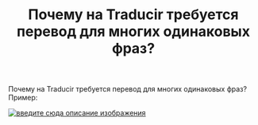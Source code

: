 ﻿---
title: "Почему на Traducir требуется перевод для многих одинаковых фраз?"
se.owner.user_id: 507426
se.owner.display_name: "wchistow"
se.owner.link: "https://ru.meta.stackoverflow.com/users/507426/wchistow"
se.link: "https://ru.meta.stackoverflow.com/questions/12768/%d0%9f%d0%be%d1%87%d0%b5%d0%bc%d1%83-%d0%bd%d0%b0-traducir-%d1%82%d1%80%d0%b5%d0%b1%d1%83%d0%b5%d1%82%d1%81%d1%8f-%d0%bf%d0%b5%d1%80%d0%b5%d0%b2%d0%be%d0%b4-%d0%b4%d0%bb%d1%8f-%d0%bc%d0%bd%d0%be%d0%b3%d0%b8%d1%85-%d0%be%d0%b4%d0%b8%d0%bd%d0%b0%d0%ba%d0%be%d0%b2%d1%8b%d1%85-%d1%84%d1%80%d0%b0%d0%b7"
se.question_id: 12768
se.post_type: question
---
<p>Почему на Traducir требуется перевод для многих одинаковых фраз? Пример:</p>
<p><a href="https://i.stack.imgur.com/bh5hY.png" rel="nofollow noreferrer"><img src="https://i.stack.imgur.com/bh5hY.png" alt="введите сюда описание изображения" /></a></p>
